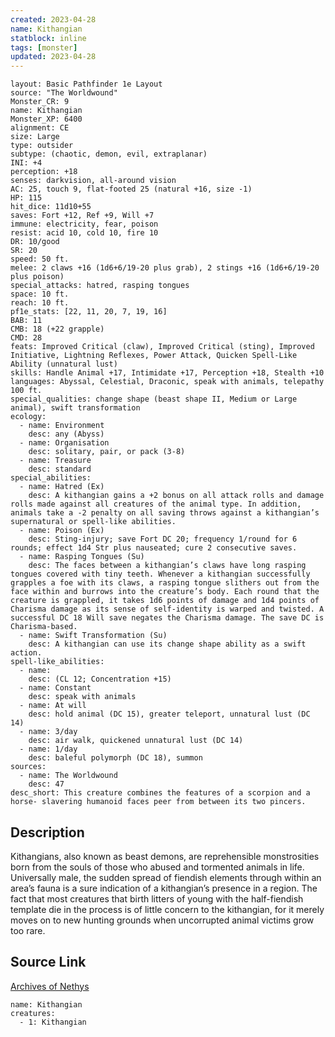 ```yaml
---
created: 2023-04-28
name: Kithangian
statblock: inline
tags: [monster]
updated: 2023-04-28
---
```

```statblock
layout: Basic Pathfinder 1e Layout
source: "The Worldwound"
Monster_CR: 9
name: Kithangian
Monster_XP: 6400
alignment: CE
size: Large
type: outsider
subtype: (chaotic, demon, evil, extraplanar)
INI: +4
perception: +18
senses: darkvision, all-around vision
AC: 25, touch 9, flat-footed 25 (natural +16, size -1)
HP: 115
hit_dice: 11d10+55
saves: Fort +12, Ref +9, Will +7
immune: electricity, fear, poison
resist: acid 10, cold 10, fire 10
DR: 10/good
SR: 20
speed: 50 ft.
melee: 2 claws +16 (1d6+6/19-20 plus grab), 2 stings +16 (1d6+6/19-20 plus poison)
special_attacks: hatred, rasping tongues
space: 10 ft.
reach: 10 ft.
pf1e_stats: [22, 11, 20, 7, 19, 16]
BAB: 11
CMB: 18 (+22 grapple)
CMD: 28
feats: Improved Critical (claw), Improved Critical (sting), Improved Initiative, Lightning Reflexes, Power Attack, Quicken Spell-Like Ability (unnatural lust)
skills: Handle Animal +17, Intimidate +17, Perception +18, Stealth +10
languages: Abyssal, Celestial, Draconic, speak with animals, telepathy 100 ft.
special_qualities: change shape (beast shape II, Medium or Large animal), swift transformation
ecology:
  - name: Environment
    desc: any (Abyss)
  - name: Organisation
    desc: solitary, pair, or pack (3-8)
  - name: Treasure
    desc: standard
special_abilities:
  - name: Hatred (Ex)
    desc: A kithangian gains a +2 bonus on all attack rolls and damage rolls made against all creatures of the animal type. In addition, animals take a -2 penalty on all saving throws against a kithangian’s supernatural or spell-like abilities.
  - name: Poison (Ex)
    desc: Sting-injury; save Fort DC 20; frequency 1/round for 6 rounds; effect 1d4 Str plus nauseated; cure 2 consecutive saves.
  - name: Rasping Tongues (Su)
    desc: The faces between a kithangian’s claws have long rasping tongues covered with tiny teeth. Whenever a kithangian successfully grapples a foe with its claws, a rasping tongue slithers out from the face within and burrows into the creature’s body. Each round that the creature is grappled, it takes 1d6 points of damage and 1d4 points of Charisma damage as its sense of self-identity is warped and twisted. A successful DC 18 Will save negates the Charisma damage. The save DC is Charisma-based.
  - name: Swift Transformation (Su)
    desc: A kithangian can use its change shape ability as a swift action.
spell-like_abilities:
  - name:
    desc: (CL 12; Concentration +15)
  - name: Constant
    desc: speak with animals
  - name: At will
    desc: hold animal (DC 15), greater teleport, unnatural lust (DC 14)
  - name: 3/day
    desc: air walk, quickened unnatural lust (DC 14)
  - name: 1/day
    desc: baleful polymorph (DC 18), summon
sources:
  - name: The Worldwound
    desc: 47
desc_short: This creature combines the features of a scorpion and a horse- slavering humanoid faces peer from between its two pincers. 
```
## Description
Kithangians, also known as beast demons, are reprehensible monstrosities born from the souls of those who abused and tormented animals in life. Universally male, the sudden spread of fiendish elements through within an area’s fauna is a sure indication of a kithangian’s presence in a region. The fact that most creatures that birth litters of young with the half-fiendish template die in the process is of little concern to the kithangian, for it merely moves on to new hunting grounds when uncorrupted animal victims grow too rare.
## Source Link
[Archives of Nethys](https://aonprd.com/MonsterDisplay.aspx?ItemName=Kithangian)
```encounter-table
name: Kithangian
creatures:
  - 1: Kithangian
```
